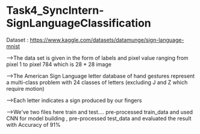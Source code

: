 # Task4_SyncIntern-SignLanguageClassification
Dataset : https://www.kaggle.com/datasets/datamunge/sign-language-mnist

-->The data set is given in the form of labels and pixel value ranging from pixel 1 to pixel 784 which is 28 * 28 image

-->The American Sign Language letter database of hand gestures represent a multi-class problem with 24 classes of letters (excluding J and Z which require motion)

-->Each letter indicates a sign produced by our fingers

-->We've two files here train and test.... pre-processed train_data and used CNN for model building , pre-processed test_data and evaluated the result with Accuracy of 91%

